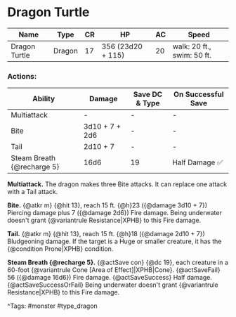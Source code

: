 # Dragon Turtle

| Name | Type | CR | HP | AC | Speed |
|------|------|----|----|----|-------|
| Dragon Turtle | Dragon | 17 | 356 (23d20 + 115) | 20 | walk: 20 ft., swim: 50 ft. |

### Actions:

| Ability | Damage | Save DC & Type | On Successful Save |
|---------|--------|----------------|--------------------|
| Multiattack | - | - | - |
| Bite | 3d10 + 7 + 2d6 | - | - |
| Tail | 2d10 + 7 | - | - |
| Steam Breath {@recharge 5} | 16d6 | 19 | Half Damage ✅ |


**Multiattack.** The dragon makes three Bite attacks. It can replace one attack with a Tail attack.

**Bite.** {@atkr m} {@hit 13}, reach 15 ft. {@h}23 ({@damage 3d10 + 7}) Piercing damage plus 7 ({@damage 2d6}) Fire damage. Being underwater doesn't grant {@variantrule Resistance|XPHB} to this Fire damage.

**Tail.** {@atkr m} {@hit 13}, reach 15 ft. {@h}18 ({@damage 2d10 + 7}) Bludgeoning damage. If the target is a Huge or smaller creature, it has the {@condition Prone|XPHB} condition.

**Steam Breath {@recharge 5}.** {@actSave con} {@dc 19}, each creature in a 60-foot {@variantrule Cone [Area of Effect]|XPHB|Cone}. {@actSaveFail} 56 ({@damage 16d6}) Fire damage. {@actSaveSuccess} Half damage. {@actSaveSuccessOrFail} Being underwater doesn't grant {@variantrule Resistance|XPHB} to this Fire damage.

^Tags: #monster #type_dragon